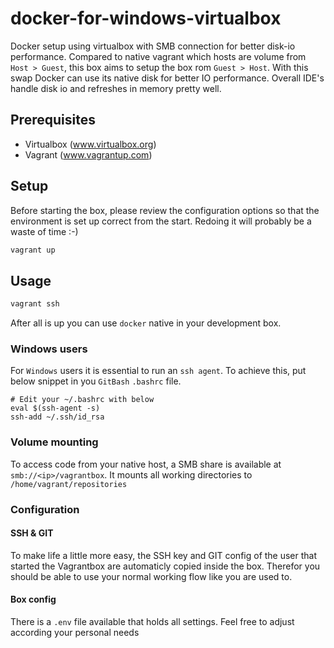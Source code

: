 # docker-for-windows-virtualbox

Docker setup using virtualbox with SMB connection for better disk-io performance. Compared to native vagrant which hosts are volume from `Host > Guest`, this box aims to setup the box rom `Guest > Host`. With this swap Docker can use its native disk for better IO performance. Overall IDE's handle disk io and refreshes in memory pretty well.

## Prerequisites

* Virtualbox (www.virtualbox.org)
* Vagrant (www.vagrantup.com)

## Setup

Before starting the box, please review the configuration options so that the environment is set up correct from the start. Redoing it will probably be a waste of time :-)

```sh
vagrant up
```

## Usage

```sh
vagrant ssh
```

After all is up you can use `docker` native in your development box.

### Windows users 

For `Windows` users it is essential to run an `ssh agent`. To achieve this, put below snippet in you `GitBash` `.bashrc` file.

```shell script
# Edit your ~/.bashrc with below
eval $(ssh-agent -s)
ssh-add ~/.ssh/id_rsa
```

### Volume mounting

To access code from your native host, a SMB share is available at `smb://<ip>/vagrantbox`. It mounts all working directories to `/home/vagrant/repositories`

### Configuration

#### SSH & GIT

To make life a little more easy, the SSH key and GIT config of the user that started the Vagrantbox are automaticly copied inside the box. Therefor you should be able to use your normal working flow like you are used to.

#### Box config

There is a `.env` file available that holds all settings. Feel free to adjust according your personal needs
